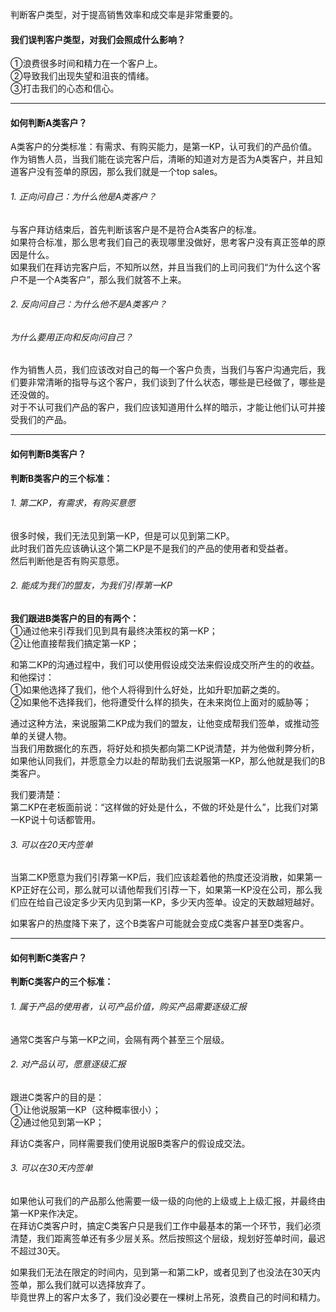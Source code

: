 判断客户类型，对于提高销售效率和成交率是非常重要的。          
#### 我们误判客户类型，对我们会照成什么影响？
①浪费很多时间和精力在一个客户上。        
②导致我们出现失望和沮丧的情绪。      
③打击我们的心态和信心。       
****
#### 如何判断A类客户？
A类客户的分类标准：有需求、有购买能力，是第一KP，认可我们的产品价值。      
作为销售人员，当我们能在谈完客户后，清晰的知道对方是否为A类客户，并且知道客户没有签单的原因，那么我们就是一个top sales。 
      
###### 1. 正向问自己：为什么他是A类客户？
 与客户拜访结束后，首先判断该客户是不是符合A类客户的标准。      
 如果符合标准，那么思考我们自己的表现哪里没做好，思考客户没有真正签单的原因是什么。            
 如果我们在拜访完客户后，不知所以然，并且当我们的上司问我们“为什么这个客户不是一个A类客户”，那么我们就答不上来。
          
###### 2. 反向问自己：为什么他不是A类客户？
       
###### 为什么要用正向和反向问自己？
作为销售人员，我们应该改对自己的每一个客户负责，当我们与客户沟通完后，我们要非常清晰的指导与这个客户，我们谈到了什么状态，哪些是已经做了，哪些是还没做的。     
对于不认可我们产品的客户，我们应该知道用什么样的暗示，才能让他们认可并接受我们的产品。       
*****
#### 如何判断B类客户？
**判断B类客户的三个标准：**      
###### 1. 第二KP，有需求，有购买意愿
很多时候，我们无法见到第一KP，但是可以见到第二KP。      
此时我们首先应该确认这个第二KP是不是我们的产品的使用者和受益者。     
然后判断他是否有购买意愿。       
      
###### 2. 能成为我们的盟友，为我们引荐第一KP
**我们跟进B类客户的目的有两个：**    
①通过他来引荐我们见到具有最终决策权的第一KP；               
②让他直接帮我们搞定第一KP；       
         
和第二KP的沟通过程中，我们可以使用假设成交法来假设成交所产生的的收益。       
和他探讨：    
①如果他选择了我们，他个人将得到什么好处，比如升职加薪之类的。       
②如果他不选择我们，他将遭受什么样的损失，在未来岗位上面对的威胁等；      
       
通过这种方法，来说服第二KP成为我们的盟友，让他变成帮我们签单，或推动签单的关键人物。        
当我们用数据化的东西，将好处和损失都向第二KP说清楚，并为他做利弊分析，如果他认同我们，并愿意全力以赴的帮助我们去说服第一KP，那么他就是我们的B类客户。       
       
我们要清楚：       
第二KP在老板面前说：“这样做的好处是什么，不做的坏处是什么”，比我们对第一KP说十句话都管用。       
       
###### 3. 可以在20天内签单
 当第二KP愿意为我们引荐第一KP后，我们应该趁着他的热度还没消散，如果第一KP正好在公司，那么就可以请他帮我们引荐一下，如果第一KP没在公司，那么我们应在给自己设定多少天内见到第一KP，多少天内签单。设定的天数越短越好。        
       
如果客户的热度降下来了，这个B类客户可能就会变成C类客户甚至D类客户。      
     
*****
#### 如何判断C类客户？
**判断C类客户的三个标准：**        
###### 1. 属于产品的使用者，认可产品价值，购买产品需要逐级汇报
通常C类客户与第一KP之间，会隔有两个甚至三个层级。       
      
###### 2. 对产品认可，愿意逐级汇报
跟进C类客户的目的是：      
①让他说服第一KP（这种概率很小）；      
②通过他见到第一KP；       
     
拜访C类客户，同样需要我们使用说服B类客户的假设成交法。      
     
###### 3. 可以在30天内签单
如果他认可我们的产品那么他需要一级一级的向他的上级或上上级汇报，并最终由第一KP来作决定。      
在拜访C类客户时，搞定C类客户只是我们工作中最基本的第一个环节，我们必须清楚，我们距离签单还有多少层关系。然后按照这个层级，规划好签单时间，最迟不超过30天。      
      
如果我们无法在限定的时间内，见到第一和第二kP，或者见到了也没法在30天内签单，那么我们就可以选择放弃了。       
毕竟世界上的客户太多了，我们没必要在一棵树上吊死，浪费自己的时间和精力。      



 


